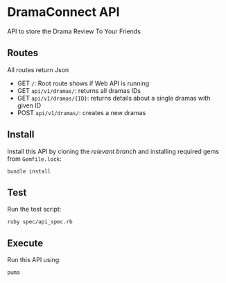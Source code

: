 # DramaConnect API

API to store the Drama Review To Your Friends

## Routes

All routes return Json

- GET `/`: Root route shows if Web API is running
- GET `api/v1/dramas/`: returns all dramas IDs
- GET `api/v1/dramas/{ID}`: returns details about a single dramas with given ID
- POST `api/v1/dramas/`: creates a new dramas

## Install

Install this API by cloning the *relevant branch* and installing required gems from `Gemfile.lock`:

```shell
bundle install
```

## Test

Run the test script:

```shell
ruby spec/api_spec.rb
```

## Execute

Run this API using:

```shell
puma
```
